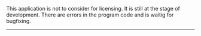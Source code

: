 This application is not to consider for licensing.
It is still at the stage of development. 
There are errors in the program code and is waitig for bugfixing.


------
